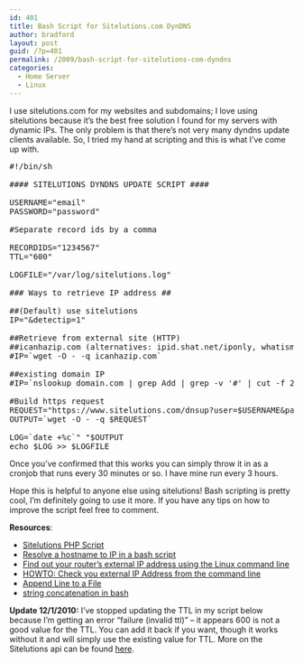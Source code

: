 ```yaml
---
id: 401
title: Bash Script for Sitelutions.com DynDNS
author: bradford
layout: post
guid: /?p=401
permalink: /2009/bash-script-for-sitelutions-com-dyndns
categories:
  - Home Server
  - Linux
---
```

I use sitelutions.com for my websites and subdomains; I love using sitelutions because it&#8217;s the best free solution I found for my servers with dynamic IPs. The only problem is that there&#8217;s not very many dyndns update clients available. So, I tried my hand at scripting and this is what I&#8217;ve come up with.<!--more-->

<pre class="brush:shell">#!/bin/sh

#### SITELUTIONS DYNDNS UPDATE SCRIPT ####

USERNAME="email"
PASSWORD="password"

#Separate record ids by a comma

RECORDIDS="1234567"
TTL="600"

LOGFILE="/var/log/sitelutions.log"

### Ways to retrieve IP address ##

##(Default) use sitelutions
IP="&detectip=1"

##Retrieve from external site (HTTP)
##icanhazip.com (alternatives: ipid.shat.net/iponly, whatismyip.com, etc)
#IP=`wget -O - -q icanhazip.com`

##existing domain IP
#IP=`nslookup domain.com | grep Add | grep -v '#' | cut -f 2 -d ' '`

#Build https request
REQUEST="https://www.sitelutions.com/dnsup?user=$USERNAME&pass=$PASSWORD&id=$RECORDIDS&ip=$IP"
OUTPUT=`wget -O - -q $REQUEST`

LOG=`date +%c`" "$OUTPUT
echo $LOG &gt;&gt; $LOGFILE</pre>

Once you&#8217;ve confirmed that this works you can simply throw it in as a cronjob that runs every 30 minutes or so. I have mine run every 3 hours.

Hope this is helpful to anyone else using sitelutions! Bash scripting is pretty cool, I&#8217;m definitely going to use it more. If you have any tips on how to improve the script feel free to comment.

**Resources**:

  * <a href="https://www.sitelutions.com/help/sitelutions_dns_update.php3.txt" target="_blank">Sitelutions PHP Script</a>
  * <a href="http://bubble.gritto.net/db/query.php?id=46&ty=HOWTO" target="_blank">Resolve a hostname to IP in a bash script</a>
  * <a href="http://tips4linux.com/find-out-your-routers-external-ip-address-using-the-linux-command-line/" target="_blank">Find out your router’s external IP address using the Linux command line</a>
  * <a href="http://ubuntuforums.org/showthread.php?t=526176" target="_blank">HOWTO: Check you external IP Address from the command line</a>
  * <a href="http://snipplr.com/view/4212/append-line-to-a-file/" target="_blank">Append Line to a File</a>
  * <a href="http://www.justlinux.com/forum/showthread.php?t=140388" target="_blank">string concatenation in bash</a>

**Update 12/1/2010:** I&#8217;ve stopped updating the TTL in my script below because I&#8217;m getting an error &#8220;failure (invalid ttl)&#8221; &#8211; it appears 600 is not a good value for the TTL. You can add it back if you want, though it works without it and will simply use the existing value for TTL. More on the Sitelutions api can be found <a href="http://sitelutions.com/help/dynamic_dns_clients" target="_blank">here</a>.